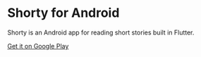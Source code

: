 # Shorty for Android

Shorty is an Android app for reading short stories built in Flutter.

[Get it on Google Play](https://play.google.com/store/apps/details?id=com.leptr.shorty)
